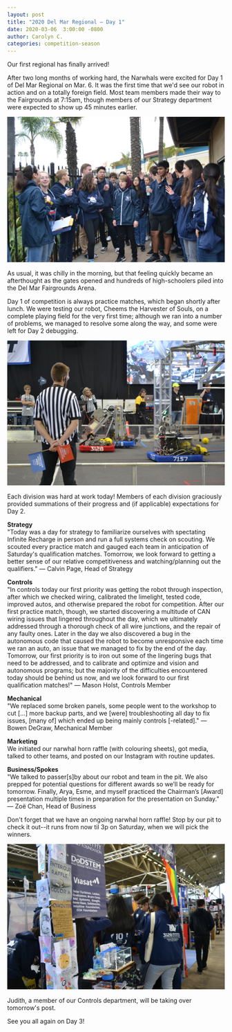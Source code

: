 ```yaml
---
layout: post
title: "2020 Del Mar Regional — Day 1"
date: 2020-03-06  3:00:00 -0800
author: Carolyn C.
categories: competition-season
---
```


Our first regional has finally arrived! 

After two long months of working hard, the Narwhals were excited for Day 1 of Del Mar Regional on Mar. 6. It was the first time that we'd see our robot in action and on a totally foreign field. Most team members made their way to the Fairgrounds at 7:15am, though members of our Strategy department were expected to show up 45 minutes earlier.

<img src="/assets/blog_photos/2020DMR/2020DMR1-1.jpg" class="leftimage">

As usual, it was chilly in the morning, but that feeling quickly became an afterthought as the gates opened and hundreds of high-schoolers piled into the Del Mar Fairgrounds Arena.

Day 1 of competition is always practice matches, which began shortly after lunch. We were testing our robot, Cheems the Harvester of Souls, on a complete playing field for the very first time; although we ran into a number of problems, we managed to resolve some along the way, and some were left for Day 2 debugging.

<img src="/assets/blog_photos/2020DMR/2020DMR1-2.jpg" class="rightImage">

Each division was hard at work today! Members of each division graciously provided summations of their progress and (if applicable) expectations for Day 2.

**Strategy**
<br>
"Today was a day for strategy to familiarize ourselves with spectating Infinite Recharge in person and run a full systems check on scouting. We scouted every practice match and gauged each team in anticipation of Saturday's qualification matches. Tomorrow, we look forward to getting a better sense of our relative competitiveness and watching/planning out the qualifiers."
— Calvin Page, Head of Strategy

**Controls**
<br>
"In controls today our first priority was getting the robot through inspection, after which we checked wiring, calibrated the limelight, tested code, improved autos, and otherwise prepared the robot for competition. After our first practice match, though, we started discovering a multitude of CAN wiring issues that lingered throughout the day, which we ultimately addressed through a thorough check of all wire junctions, and the repair of any faulty ones. Later in the day we also discovered a bug in the autonomous code that caused the robot to become unresponsive each time we ran an auto, an issue that we managed to fix by the end of the day. Tomorrow, our first priority is to iron out some of the lingering bugs that need to be addressed, and to calibrate and optimize and vision and autonomous programs; but the majority of the difficulties encountered today should be behind us now, and we look forward to our first qualification matches!"
— Mason Holst, Controls Member

**Mechanical**
<br>
"We replaced some broken panels, some people went to the workshop to cut [...] more backup parts, and we [were] troubleshooting all day to fix issues, [many of] which ended up being mainly controls [-related]."
— Bowen DeGraw, Mechanical Member

**Marketing**
<br>
We initiated our narwhal horn raffle (with colouring sheets), got media, talked to other teams, and posted on our Instagram with routine updates.

**Business/Spokes**
<br>
"We talked to passer[s]by about our robot and team in the pit. We also prepped for potential questions for different awards so we’ll be ready for tomorrow. Finally, Arya, Esme, and myself practiced the Chairman’s [Award] presentation multiple times in preparation for the presentation on Sunday."
— Zoë Chan, Head of Business

Don't forget that we have an ongoing narwhal horn raffle! Stop by our pit to check it out--it runs from now til 3p on Saturday, when we will pick the winners.

<img src="/assets/blog_photos/2020DMR/2020DMR1-3.jpg" class="verticalImage  ">

Judith, a member of our Controls department, will be taking over tomorrow's post.

See you all again on Day 3!
